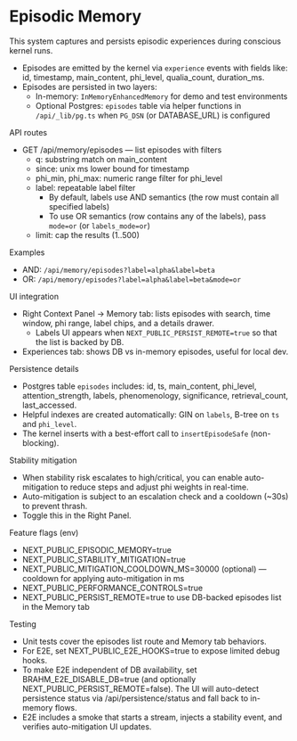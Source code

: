 # Episodic Memory

This system captures and persists episodic experiences during conscious kernel runs.

- Episodes are emitted by the kernel via `experience` events with fields like: id, timestamp, main_content, phi_level, qualia_count, duration_ms.
- Episodes are persisted in two layers:
  - In-memory: `InMemoryEnhancedMemory` for demo and test environments
  - Optional Postgres: `episodes` table via helper functions in `/api/_lib/pg.ts` when `PG_DSN` (or DATABASE_URL) is configured

API routes
- GET /api/memory/episodes — list episodes with filters
  - q: substring match on main_content
  - since: unix ms lower bound for timestamp
  - phi_min, phi_max: numeric range filter for phi_level
  - label: repeatable label filter
    - By default, labels use AND semantics (the row must contain all specified labels)
    - To use OR semantics (row contains any of the labels), pass `mode=or` (or `labels_mode=or`)
  - limit: cap the results (1..500)

Examples
- AND: `/api/memory/episodes?label=alpha&label=beta`
- OR: `/api/memory/episodes?label=alpha&label=beta&mode=or`

UI integration
- Right Context Panel → Memory tab: lists episodes with search, time window, phi range, label chips, and a details drawer.
  - Labels UI appears when `NEXT_PUBLIC_PERSIST_REMOTE=true` so that the list is backed by DB.
- Experiences tab: shows DB vs in-memory episodes, useful for local dev.

Persistence details
- Postgres table `episodes` includes: id, ts, main_content, phi_level, attention_strength, labels, phenomenology, significance, retrieval_count, last_accessed.
- Helpful indexes are created automatically: GIN on `labels`, B-tree on `ts` and `phi_level`.
- The kernel inserts with a best-effort call to `insertEpisodeSafe` (non-blocking).

Stability mitigation
- When stability risk escalates to high/critical, you can enable auto-mitigation to reduce steps and adjust phi weights in real-time.
- Auto-mitigation is subject to an escalation check and a cooldown (~30s) to prevent thrash.
- Toggle this in the Right Panel.

Feature flags (env)
- NEXT_PUBLIC_EPISODIC_MEMORY=true
- NEXT_PUBLIC_STABILITY_MITIGATION=true
- NEXT_PUBLIC_MITIGATION_COOLDOWN_MS=30000 (optional) — cooldown for applying auto-mitigation in ms
- NEXT_PUBLIC_PERFORMANCE_CONTROLS=true
- NEXT_PUBLIC_PERSIST_REMOTE=true to use DB-backed episodes list in the Memory tab

Testing
- Unit tests cover the episodes list route and Memory tab behaviors.
- For E2E, set NEXT_PUBLIC_E2E_HOOKS=true to expose limited debug hooks.
- To make E2E independent of DB availability, set BRAHM_E2E_DISABLE_DB=true (and optionally NEXT_PUBLIC_PERSIST_REMOTE=false). The UI will auto-detect persistence status via /api/persistence/status and fall back to in-memory flows.
- E2E includes a smoke that starts a stream, injects a stability event, and verifies auto-mitigation UI updates.


